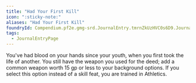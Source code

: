 ```yaml
---
title: "Had Your First Kill"
icon: ":sticky-note:"
aliases: "Had Your First Kill"
foundryId: Compendium.pf2e.gmg-srd.JournalEntry.tmrnZkUzHVC0s6D9.JournalEntryPage.ZXCObqVjLHSk97vK
tags:
  - JournalEntryPage
---
```

You've had blood on your hands since your youth, when you first took the life of another. You still have the weapon you used for the deed; add a common weapon worth 15 gp or less to your background options. If you select this option instead of a skill feat, you are trained in Athletics.